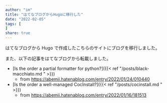 ```yaml
---
author: "im"
title: "はてなブログからHugoに移行した"
date: "2022-02-05"
tags: [
]
share: true
---
```

はてなブログから Hugo で作成したこちらのサイトにブログを移行しました。

また、以下の記事をはてなブログから転載しました。

- [Is the order a partial formatter for python?]({{< ref "/posts/black-macchiato.md " >}})
    - from https://abemii.hatenablog.com/entry/2022/01/24/010440
- [Is the order a well-managed CocInstall?]({{< ref "/posts/cocinstall.md " >}})
    - from https://abemii.hatenablog.com/entry/2022/01/16/181513
